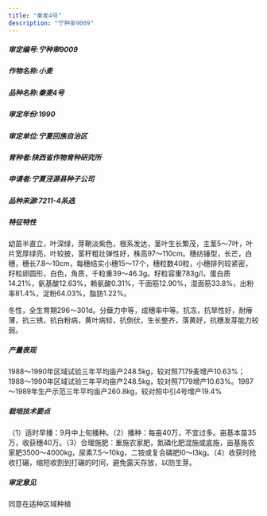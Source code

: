 ```yaml
---
title: "秦麦4号"
description: "宁种审9009"
---
```

##### 审定编号:宁种审9009

##### 作物名称:小麦

##### 品种名称:秦麦4号

##### 审定年份:1990

##### 审定单位:宁夏回族自治区

##### 育种者:陕西省作物育种研究所

##### 申请者:宁夏泾源县种子公司

##### 品种来源:7211-4系选

##### 特征特性
幼苗半直立，叶深绿，芽鞘淡紫色，根系发达，茎叶生长繁茂，主茎5～7叶，叶片宽厚绿亮，叶较披，茎秆粗壮弹性好，株高97～110cm。穗纺锤型，长芒，白穗，穗长7.8～10cm，每穗结实小穗15～17个，穗粒数40粒，小穗排列较紧密，籽粒卵圆形，白色，角质，千粒重39～46.3g。籽粒容重783g/l，蛋白质14.21%，氨基酸12.63%，赖氨酸0.31%，干面筋12.90%，湿面筋33.8%，出粉率81.4%，淀粉64.03%，脂肪1.22%。 
冬性，全生育期296～301d。分蘖力中等，成穗率中等。抗冻，抗旱性好，耐瘠薄，抗三锈，抗白粉病，黄叶病轻，抗倒伏，生长整齐，落黄好，抗穗发芽能力较弱。 


##### 产量表现
 1988～1990年区域试验三年平均亩产248.5kg，较对照7179麦增产10.63%；1988～1990年区域试验三年平均亩产248.5kg，较对照7179增产10.63%。1987～1989年生产示范三年平均亩产260.8kg，较对照中引4号增产19.4%

##### 栽培技术要点
（1）适时早播：9月中上旬播种。（2）播种：每亩40万，不宜过多。亩基本苗35万，收获穗40万。（3）合理施肥：重施农家肥，氮磷化肥混施或底施，亩基施农家肥3500～4000kg，尿素7.5～10kg，二铵或复合磷肥l0～l3kg。（4）收获时抢收打碾，缩短收割到打碾的时间，避免露天存放，以防生芽。

##### 审定意见
同意在适种区域种植
